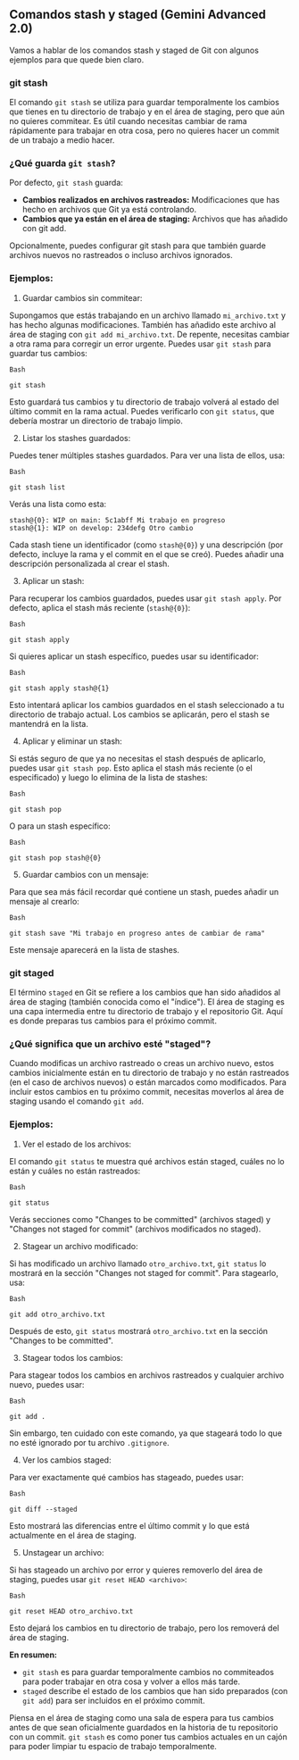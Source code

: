 ## Comandos stash y staged (Gemini Advanced 2.0)

Vamos a hablar de los comandos stash y staged de Git con algunos ejemplos para que quede bien claro.

### git stash
El comando ```git stash``` se utiliza para guardar temporalmente los cambios que tienes en tu directorio de trabajo y en el área de staging, pero que aún no quieres commitear. Es útil cuando necesitas cambiar de rama rápidamente para trabajar en otra cosa, pero no quieres hacer un commit de un trabajo a medio hacer.

### ¿Qué guarda ```git stash```?

Por defecto, ```git stash``` guarda:

- **Cambios realizados en archivos rastreados:** Modificaciones que has hecho en archivos que Git ya está controlando.
- **Cambios que ya están en el área de staging:** Archivos que has añadido con git add.

Opcionalmente, puedes configurar git stash para que también guarde archivos nuevos no rastreados o incluso archivos ignorados.

### Ejemplos:

1. Guardar cambios sin commitear:

Supongamos que estás trabajando en un archivo llamado ```mi_archivo.txt``` y has hecho algunas modificaciones. También has añadido este archivo al área de staging con ```git add mi_archivo.txt```. De repente, necesitas cambiar a otra rama para corregir un error urgente. Puedes usar ```git stash``` para guardar tus cambios:

```
Bash

git stash
```

Esto guardará tus cambios y tu directorio de trabajo volverá al estado del último commit en la rama actual. Puedes verificarlo con ```git status```, que debería mostrar un directorio de trabajo limpio.

2. Listar los stashes guardados:

Puedes tener múltiples stashes guardados. Para ver una lista de ellos, usa:

```
Bash

git stash list
```

Verás una lista como esta:

```
stash@{0}: WIP on main: 5c1abff Mi trabajo en progreso
stash@{1}: WIP on develop: 234defg Otro cambio
```

Cada stash tiene un identificador (como ```stash@{0}```) y una descripción (por defecto, incluye la rama y el commit en el que se creó). Puedes añadir una descripción personalizada al crear el stash.

3. Aplicar un stash:

Para recuperar los cambios guardados, puedes usar ```git stash apply```. Por defecto, aplica el stash más reciente (```stash@{0}```):

```
Bash

git stash apply
```

Si quieres aplicar un stash específico, puedes usar su identificador:

```
Bash

git stash apply stash@{1}
```

Esto intentará aplicar los cambios guardados en el stash seleccionado a tu directorio de trabajo actual. Los cambios se aplicarán, pero el stash se mantendrá en la lista.

4. Aplicar y eliminar un stash:

Si estás seguro de que ya no necesitas el stash después de aplicarlo, puedes usar ```git stash pop```. Esto aplica el stash más reciente (o el especificado) y luego lo elimina de la lista de stashes:

```
Bash

git stash pop
```

O para un stash específico:

```
Bash

git stash pop stash@{0}
```

5. Guardar cambios con un mensaje:

Para que sea más fácil recordar qué contiene un stash, puedes añadir un mensaje al crearlo:

```
Bash

git stash save "Mi trabajo en progreso antes de cambiar de rama"
```

Este mensaje aparecerá en la lista de stashes.

### git staged

El término ```staged``` en Git se refiere a los cambios que han sido añadidos al área de staging (también conocida como el "índice"). El área de staging es una capa intermedia entre tu directorio de trabajo y el repositorio Git. Aquí es donde preparas tus cambios para el próximo commit.

### ¿Qué significa que un archivo esté "staged"?

Cuando modificas un archivo rastreado o creas un archivo nuevo, estos cambios inicialmente están en tu directorio de trabajo y no están rastreados (en el caso de archivos nuevos) o están marcados como modificados. Para incluir estos cambios en tu próximo commit, necesitas moverlos al área de staging usando el comando ```git add```.

### Ejemplos:

1. Ver el estado de los archivos:

El comando ```git status``` te muestra qué archivos están staged, cuáles no lo están y cuáles no están rastreados:

```
Bash

git status
```

Verás secciones como "Changes to be committed" (archivos staged) y "Changes not staged for commit" (archivos modificados no staged).

2. Stagear un archivo modificado:

Si has modificado un archivo llamado ```otro_archivo.txt```, ```git status``` lo mostrará en la sección "Changes not staged for commit". Para stagearlo, usa:

```
Bash

git add otro_archivo.txt
```

Después de esto, ```git status``` mostrará ```otro_archivo.txt``` en la sección "Changes to be committed".

3. Stagear todos los cambios:

Para stagear todos los cambios en archivos rastreados y cualquier archivo nuevo, puedes usar:

```
Bash

git add .
```

Sin embargo, ten cuidado con este comando, ya que stageará todo lo que no esté ignorado por tu archivo ```.gitignore```.

4. Ver los cambios staged:

Para ver exactamente qué cambios has stageado, puedes usar:

```
Bash

git diff --staged
```

Esto mostrará las diferencias entre el último commit y lo que está actualmente en el área de staging.

5. Unstagear un archivo:

Si has stageado un archivo por error y quieres removerlo del área de staging, puedes usar ```git reset HEAD <archivo>```:

```
Bash

git reset HEAD otro_archivo.txt
```

Esto dejará los cambios en tu directorio de trabajo, pero los removerá del área de staging.

**En resumen:**

- ```git stash``` es para guardar temporalmente cambios no commiteados para poder trabajar en otra cosa y volver a ellos más tarde.
- ```staged``` describe el estado de los cambios que han sido preparados (con ```git add```) para ser incluidos en el próximo commit.

Piensa en el área de staging como una sala de espera para tus cambios antes de que sean oficialmente guardados en la historia de tu repositorio con un commit. ```git stash``` es como poner tus cambios actuales en un cajón para poder limpiar tu espacio de trabajo temporalmente.
